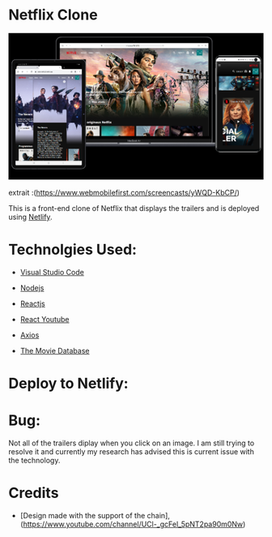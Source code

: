 # Netflix Clone

![](public/images/Clone_netflix.png)

extrait :(https://www.webmobilefirst.com/screencasts/yWQD-KbCP/) 

This is a front-end clone of Netflix that displays the trailers and is deployed using [Netlify](https://www.netlify.com/).

# Technolgies Used:

- [Visual Studio Code](https://code.visualstudio.com/)

- [Nodejs](https://nodejs.org/en/)

- [Reactjs](https://reactjs.org/)

- [React Youtube](https://www.npmjs.com/package/react-youtube)
- [Axios](https://www.npmjs.com/package/axios)

- [The Movie Database](https://www.themoviedb.org/)

# Deploy to Netlify:



# Bug:

Not all of the trailers diplay when you click on an image. I am still trying to resolve it and currently my research has advised this is current issue with the technology.

# Credits


- [Design made with the support of the chain], (https://www.youtube.com/channel/UCl-_gcFel_5pNT2pa90m0Nw)
